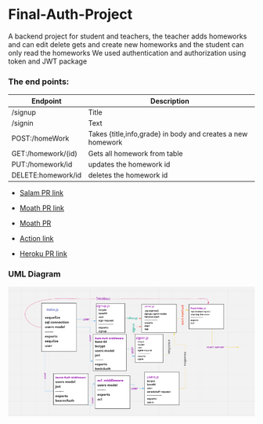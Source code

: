 # Final-Auth-Project


A backend project for student and teachers, the teacher adds homeworks and can edit delete gets and create new homeworks
and the student can only read the homeworks
We used authentication and authorization using token and JWT package

### The end points:

| Endpoint | Description |
| ----------- | ----------- |
| /signup | Title |
| /signin | Text |
| POST:/homeWork  | Takes {title,info,grade} in body and creates a new homework |
| GET:/homework/(id) | Gets all homework from table |
| PUT:/homework/id | updates the homework id |
| DELETE:homework/id | deletes the homework id |

* [Salam PR link](https://github.com/moathabuhamad/Final-Auth-Project/pull/2)

* [Moath PR link](https://github.com/moathabuhamad/Final-Auth-Project/pull/1)

* [Moath PR](https://github.com/moathabuhamad/Final-Auth-Project/pull/3)

* [Action link](https://github.com/moathabuhamad/Final-Auth-Project/actions)

* [Heroku PR link](https://final-api-project-401.herokuapp.com/)

### UML Diagram

![uml](./images/uml-lab9.png)